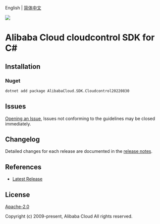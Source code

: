 English | [简体中文](README-CN.md)

![](https://aliyunsdk-pages.alicdn.com/icons/AlibabaCloud.svg)

# Alibaba Cloud cloudcontrol SDK for C#

## Installation

### Nuget

```bash
dotnet add package AlibabaCloud.SDK.Cloudcontrol20220830
```

## Issues

[Opening an Issue](https://github.com/aliyun/alibabacloud-csharp-sdk/issues/new), Issues not conforming to the guidelines may be closed immediately.

## Changelog

Detailed changes for each release are documented in the [release notes](./ChangeLog.md).

## References

* [Latest Release](https://github.com/aliyun/alibabacloud-csharp-sdk/)

## License

[Apache-2.0](http://www.apache.org/licenses/LICENSE-2.0)

Copyright (c) 2009-present, Alibaba Cloud All rights reserved.
